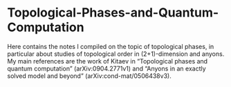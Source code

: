 # Topological-Phases-and-Quantum-Computation
Here contains the notes I compiled on the topic of topological phases, in particular about studies of topological order in (2+1)-dimension and anyons. My main references are the work of Kitaev in “Topological phases and quantum computation” (arXiv:0904.2771v1) and “Anyons in an exactly solved model and beyond” (arXiv:cond-mat/0506438v3). 
